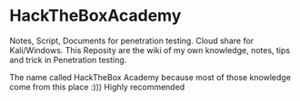 # HackTheBoxAcademy
Notes, Script, Documents for penetration testing. Cloud share for Kali/Windows. This Reposity are the wiki of my own knowledge, notes, tips and trick in Penetration testing.

The name called HackTheBox Academy because most of those knowledge come from this place :))) Highly recommended

